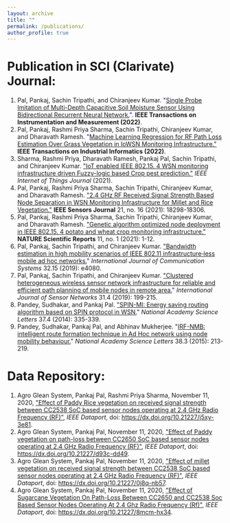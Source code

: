 ```yaml
---
layout: archive
title: ""
permalink: /publications/
author_profile: true
---
```


# Publication in SCI (Clarivate) Journal:
1. Pal, Pankaj, Sachin Tripathi, and Chiranjeev Kumar.  <span style="color: blue;">"[Single Probe Imitation of Multi-Depth Capacitive Soil Moisture Sensor Using Bidirectional Recurrent Neural Network.](https://ieeexplore.ieee.org/abstract/document/9726220)"</span>. **IEEE Transactions on Instrumentation and Measurement (2022)**.
2. Pal, Pankaj, Rashmi Priya Sharma, Sachin Tripathi, Chiranjeev Kumar, and Dharavath Ramesh. <span style="color: blue;">"[Machine Learning Regression for RF Path Loss Estimation Over Grass Vegetation in IoWSN Monitoring Infrastructure."](https://ieeexplore.ieee.org/abstract/document/9681237?casa_token=lZ0-dzQdZT0AAAAA:3zfWlxcvZeArzgQH9we3Xz6ELaJyBv1pwnJE6l7vmG7mjrRVItThh5574UXHD8F_FEBN3L0n)</span> **IEEE Transactions on Industrial Informatics (2022)**.
3. Sharma, Rashmi Priya, Dharavath Ramesh, Pankaj Pal, Sachin Tripathi, and Chiranjeev Kumar. <span style="color: blue;">["IoT enabled IEEE 802.15. 4 WSN monitoring infrastructure driven Fuzzy-logic based Crop pest prediction."](https://ieeexplore.ieee.org/abstract/document/9477409?casa_token=6NV3fWgkdnMAAAAA:TQ1kLOtCvVL1xKXZHPtHo6hJN5CAJ5GeCjjfYHDqANjy7LKwiVnrra1lup2udi1BzOFjpZaX)</span> *IEEE Internet of Things Journal* (2021).
4. Pal, Pankaj, Rashmi Priya Sharma, Sachin Tripathi, Chiranjeev Kumar, and Dharavath Ramesh. <span style="color: blue;">["2.4 GHz RF Received Signal Strength Based Node Separation in WSN Monitoring Infrastructure for Millet and Rice Vegetation."](https://ieeexplore.ieee.org/abstract/document/9440057?casa_token=5A7aHUN85U8AAAAA:Kw0FdORZT-9qXl2vpmzEcRzFaa0fP-kqK0vFHJ_S8EoaVFDLJVMwmIsQBOPga_mgioebcE2O)</span> **IEEE Sensors Journal** 21, no. 16 (2021): 18298-18306.
5. Pal, Pankaj, Rashmi Priya Sharma, Sachin Tripathi, Chiranjeev Kumar, and Dharavath Ramesh. <span style="color: blue;">["Genetic algorithm optimized node deployment in IEEE 802.15. 4 potato and wheat crop monitoring infrastructure."](https://www.nature.com/articles/s41598-021-86462-1)</span> **NATURE Scientific Reports** 11, no. 1 (2021): 1-12.
6. Pal, Pankaj, Sachin Tripathi, and Chiranjeev Kumar. <span style="color: blue;">["Bandwidth estimation in high mobility scenarios of IEEE 802.11 infrastructure‐less mobile ad hoc networks.](https://onlinelibrary.wiley.com/doi/abs/10.1002/dac.4080)"</span> *International Journal of Communication Systems* 32.15 (2019): e4080.
7.  Pal, Pankaj, Sachin Tripathi, and Chiranjeev Kumar. <span style="color: blue;">["Clustered heterogeneous wireless sensor network infrastructure for reliable and efficient path planning of mobile nodes in remote area.](https://www.inderscienceonline.com/doi/abs/10.1504/IJSNET.2019.103481)"</span> *International Journal of Sensor Networks* 31.4 (2019): 199-215.
8. Pandey, Sudhakar, and Pankaj Pal. <span style="color: blue;">["SPIN-MI: Energy saving routing algorithm based on SPIN protocol in WSN.](https://link.springer.com/article/10.1007/s40009-014-0232-9)"</span> *National Academy Science Letters* 37.4 (2014): 335-339.
9. Pandey, Sudhakar, Pankaj Pal, and Abhinav Mukherjee. "[IRF-NMB: intelligent route formation technique in Ad Hoc network using node mobility behaviour.](https://link.springer.com/article/10.1007/s40009-015-0388-y)"</span> *National Academy Science Letters* 38.3 (2015): 213-219.

# Data Repository:
1. Agro Glean System, Pankaj Pal, Rashmi Priya Sharma, November 11, 2020, <span style="color: blue;">["Effect of Paddy Rice vegetation on received signal strength between CC2538 SoC based sensor nodes operating at 2.4 GHz Radio Frequency (RF)"](https://ieee-dataport.org/documents/effect-paddy-rice-vegetation-received-signal-strength-between-cc2538-soc-based-sensor)</span>, *IEEE Dataport*, doi: https://dx.doi.org/10.21227/j5xy-3e81.
2. Agro Glean System, Pankaj Pal, November 11, 2020, <span style="color: blue;">["Effect of Paddy vegetation on path-loss between CC2650 SoC based sensor nodes operating at 2.4 GHz Radio Frequency (RF)"](https://ieee-dataport.org/documents/effect-paddy-vegetation-path-loss-between-cc2650-soc-based-sensor-nodes-operating-24-ghz)</span>, *IEEE Dataport*, doi: https://dx.doi.org/10.21227/d93c-dd49.
3. Agro Glean System, Pankaj Pal, November 11, 2020, <span style="color: blue;">["Effect of millet vegetation on received signal strength between CC2538 SoC based sensor nodes operating at 2.4 GHz Radio Frequency (RF)"](https://ieee-dataport.org/documents/effect-millet-vegetation-received-signal-strength-between-cc2538-soc-based-sensor-nodes)</span>, *IEEE Dataport*, doi: https://dx.doi.org/10.21227/0j8q-nb57.
4. Agro Glean System, Pankaj Pal, November 11, 2020, <span style="color: blue;">["Effect of Sugarcane Vegetation On Path-Loss Between CC2650 and CC2538 Soc Based Sensor Nodes Operating At 2.4 Ghz Radio Frequency (Rf)"](https://ieee-dataport.org/documents/effect-sugarcane-vegetation-path-loss-between-cc2650-and-cc2538-soc-based-sensor-nodes)</span>, *IEEE Dataport*, doi: https://dx.doi.org/10.21227/8mcm-hx34.

